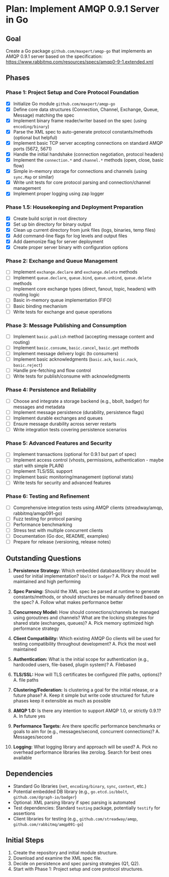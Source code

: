 # Plan: Implement AMQP 0.9.1 Server in Go

## Goal
Create a Go package `github.com/maxpert/amqp-go` that implements an AMQP 0.9.1 server based on the specification: https://www.rabbitmq.com/resources/specs/amqp0-9-1.extended.xml

## Phases

### Phase 1: Project Setup and Core Protocol Foundation
- [x] Initialize Go module `github.com/maxpert/amqp-go`
- [x] Define core data structures (Connection, Channel, Exchange, Queue, Message) matching the spec
- [x] Implement binary frame reader/writer based on the spec (using `encoding/binary`)
- [x] Parse the XML spec to auto-generate protocol constants/methods (optional but helpful)
- [x] Implement basic TCP server accepting connections on standard AMQP ports (5672, 5671)
- [x] Handle the initial handshake (connection negotiation, protocol headers)
- [x] Implement the `connection.*` and `channel.*` methods (open, close, basic flow)
- [x] Simple in-memory storage for connections and channels (using `sync.Map` or similar)
- [x] Write unit tests for core protocol parsing and connection/channel management
- [x] Implement proper logging using zap logger

### Phase 1.5: Housekeeping and Deployment Preparation
- [x] Create build script in root directory
- [x] Set up bin directory for binary output
- [x] Clean up current directory from junk files (logs, binaries, temp files)
- [x] Add command-line flags for log levels and output files
- [x] Add daemonize flag for server deployment
- [x] Create proper server binary with configuration options

### Phase 2: Exchange and Queue Management
- [ ] Implement `exchange.declare` and `exchange.delete` methods
- [ ] Implement `queue.declare`, `queue.bind`, `queue.unbind`, `queue.delete` methods
- [ ] Implement core exchange types (direct, fanout, topic, headers) with routing logic
- [ ] Basic in-memory queue implementation (FIFO)
- [ ] Basic binding mechanism
- [ ] Write tests for exchange and queue operations

### Phase 3: Message Publishing and Consumption
- [ ] Implement `basic.publish` method (accepting message content and routing)
- [ ] Implement `basic.consume`, `basic.cancel`, `basic.get` methods
- [ ] Implement message delivery logic (to consumers)
- [ ] Implement basic acknowledgments (`basic.ack`, `basic.nack`, `basic.reject`)
- [ ] Handle pre-fetching and flow control
- [ ] Write tests for publish/consume with acknowledgments

### Phase 4: Persistence and Reliability
- [ ] Choose and integrate a storage backend (e.g., bbolt, badger) for messages and metadata
- [ ] Implement message persistence (durability, persistence flags)
- [ ] Implement durable exchanges and queues
- [ ] Ensure message durability across server restarts
- [ ] Write integration tests covering persistence scenarios

### Phase 5: Advanced Features and Security
- [ ] Implement transactions (optional for 0.9.1 but part of spec)
- [ ] Implement access control (vhosts, permissions, authentication - maybe start with simple PLAIN)
- [ ] Implement TLS/SSL support
- [ ] Implement basic monitoring/management (optional stats)
- [ ] Write tests for security and advanced features

### Phase 6: Testing and Refinement
- [ ] Comprehensive integration tests using AMQP clients (streadway/amqp, rabbitmq/amqp091-go)
- [ ] Fuzz testing for protocol parsing
- [ ] Performance benchmarking
- [ ] Stress test with multiple concurrent clients
- [ ] Documentation (Go doc, README, examples)
- [ ] Prepare for release (versioning, release notes)

## Outstanding Questions

1.  **Persistence Strategy:** Which embedded database/library should be used for initial implementation? `bbolt` or `badger`?
A. Pick the most well maintained and high performing

2.  **Spec Parsing:** Should the XML spec be parsed at runtime to generate constants/methods, or should structures be manually defined based on the spec?
A. Follow what makes performance better

3.  **Concurrency Model:** How should connections/channels be managed using goroutines and channels? What are the locking strategies for shared state (exchanges, queues)?
A. Pick memory optimized high performance strategy

4.  **Client Compatibility:** Which existing AMQP Go clients will be used for testing compatibility throughout development?
A. Pick the most well maintained

5.  **Authentication:** What is the initial scope for authentication (e.g., hardcoded users, file-based, plugin system)?
A. Filebased

6.  **TLS/SSL:** How will TLS certificates be configured (file paths, options)?
A. file paths

7.  **Clustering/Federation:** Is clustering a goal for the initial release, or a future phase?
A. Keep it simple but write code structured for future phases keep it extensible as much as possible

8.  **AMQP 1.0:** Is there any intention to support AMQP 1.0, or strictly 0.9.1?
A. In future yes

9.  **Performance Targets:** Are there specific performance benchmarks or goals to aim for (e.g., messages/second, concurrent connections)?
A. Messages/second

10. **Logging:** What logging library and approach will be used?
A. Pick no overhead performance libraries like zerolog. Search for best ones available

## Dependencies
- Standard Go libraries (`net`, `encoding/binary`, `sync`, `context`, etc.)
- Potential embedded DB library (e.g., `go.etcd.io/bbolt`, `github.com/dgraph-io/badger`)
- Optional: XML parsing library if spec parsing is automated
- Test dependencies: Standard `testing` package, potentially `testify` for assertions
- Client libraries for testing (e.g., `github.com/streadway/amqp`, `github.com/rabbitmq/amqp091-go`)

## Initial Steps
1.  Create the repository and initial module structure.
2.  Download and examine the XML spec file.
3.  Decide on persistence and spec parsing strategies (Q1, Q2).
4.  Start with Phase 1: Project setup and core protocol structures.